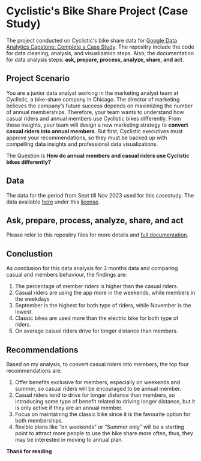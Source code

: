 # Cyclistic's Bike Share Project (Case Study)
The project conducted on Cyclistic's bike share data for [Google Data Analytics Capstone: Complete a Case Study](https://www.coursera.org/programs/saudi-digital-academy-nsgrx/learn/google-data-analytics-capstone?authProvider=nelc&source=search). The repositry include the code for data cleaning, analysis, and visualization steps. Also, the documentation for data analysis steps: **ask, prepare, process, analyze, share, and act**.
## Project Scenario 
You are a junior data analyst working in the marketing analyst team at Cyclistic, a bike-share company in Chicago. The director of marketing believes the company’s future success depends on maximizing the number of annual memberships. Therefore, your team wants to understand how casual riders and annual members use Cyclistic bikes differently. From these insights, your team will design a new marketing strategy to **convert casual riders into annual members**. But first, Cyclistic executives must approve your recommendations, so they must be backed up with compelling data insights and professional data visualizations.

The Question is **How do annual members and casual riders use Cyclistic bikes differently?**

## Data 
The data for the period from Sept till Nov 2023 used for this casestudy. The data available [here](https://divvy-tripdata.s3.amazonaws.com/index.html) under this [license](https://divvybikes.com/data-license-agreement).

## Ask, prepare, process, analyze, share, and act
Please refer to this repositry files for more details and [full documentation](https://github.com/Ranim1997/Cyclistic_Project/blob/main/Cyclistic_Summary.Rmd).

## Conclustion
As conclusion for this data analysis for 3 months data and comparing casual and members behaviour, the findings are:
1.	The percentage of member riders is higher than the casual riders.
2.	Casual riders are using the app more in the weekends, while members in the weekdays
3.	September is the highest for both type of riders, while November is the lowest.
4.	Classic bikes are used more than the electric bike for both type of riders.
5.	On average casual riders drive for longer distance than members.

## Recommendations
Based on my analysis, to convert casual riders into members, the top four recommendations are:
1. Offer benefits exclusive for members, especially on weekends and summer, so casual riders will be encouraged to be annual member.
2. Casual riders tend to drive for longer distance than members, so introducing some type of benefit related to driving longer distance, but it is only active if they are an annual member.
3. Focus on maintaining the classic bike since it is the favourite option for both memberships.
4. flexible plans like “on weekends” or “Summer only” will be a starting point to attract more people to use the bike share more often, thus, they may be interested in moving to annual plan.

**Thank for reading**
